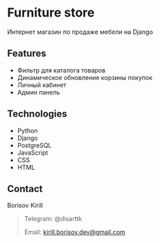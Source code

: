 # Furniture store

Интернет магазин по продаже мебели на Django

## Features

- Фильтр для каталога товаров
- Динамическое обновление корзины покупок 
- Личный кабинет
- Админ панель

## Technologies

- Python
- Django
- PostgreSQL
- JavaScript
- CSS
- HTML

## Contact

Borisov Kirill

> Telegram: @disarttk
> 
> Email: kirill.borisov.dev@gmail.com
